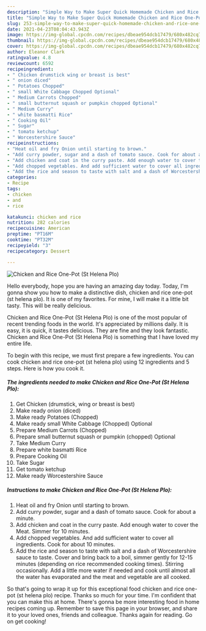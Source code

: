 ```yaml
---
description: "Simple Way to Make Super Quick Homemade Chicken and Rice One-Pot (St Helena Plo)"
title: "Simple Way to Make Super Quick Homemade Chicken and Rice One-Pot (St Helena Plo)"
slug: 253-simple-way-to-make-super-quick-homemade-chicken-and-rice-one-pot-st-helena-plo
date: 2021-04-23T08:04:43.943Z
image: https://img-global.cpcdn.com/recipes/dbeae954dcb17479/680x482cq70/chicken-and-rice-one-pot-st-helena-plo-recipe-main-photo.jpg
thumbnail: https://img-global.cpcdn.com/recipes/dbeae954dcb17479/680x482cq70/chicken-and-rice-one-pot-st-helena-plo-recipe-main-photo.jpg
cover: https://img-global.cpcdn.com/recipes/dbeae954dcb17479/680x482cq70/chicken-and-rice-one-pot-st-helena-plo-recipe-main-photo.jpg
author: Eleanor Clark
ratingvalue: 4.8
reviewcount: 6592
recipeingredient:
- " Chicken drumstick wing or breast is best"
- " onion diced"
- " Potatoes Chopped"
- " small White Cabbage Chopped Optional"
- " Medium Carrots Chopped"
- " small butternut squash or pumpkin chopped Optional"
- " Medium Curry"
- " white basmatti Rice"
- " Cooking Oil"
- " Sugar"
- " tomato ketchup"
- " Worcestershire Sauce"
recipeinstructions:
- "Heat oil and fry Onion until starting to brown."
- "Add curry powder, sugar and a dash of tomato sauce. Cook for about a minute."
- "Add chicken and coat in the curry paste. Add enough water to cover the Meat. Simmer for 10 minutes."
- "Add chopped vegetables. And add sufficient water to cover all ingredients. Cook for about 10 minutes."
- "Add the rice and season to taste with salt and a dash of Worcestershire sauce to taste. Cover and bring back to a boil, simmer gently for 12-15 minutes (depending on rice recommended cooking times). Stirring occasionally. Add a little more water if needed and cook until almost all the water has evaporated and the meat and vegetable are all cooked."
categories:
- Recipe
tags:
- chicken
- and
- rice

katakunci: chicken and rice 
nutrition: 282 calories
recipecuisine: American
preptime: "PT16M"
cooktime: "PT32M"
recipeyield: "3"
recipecategory: Dessert

---
```



![Chicken and Rice One-Pot (St Helena Plo)](https://img-global.cpcdn.com/recipes/dbeae954dcb17479/680x482cq70/chicken-and-rice-one-pot-st-helena-plo-recipe-main-photo.jpg)

Hello everybody, hope you are having an amazing day today. Today, I'm gonna show you how to make a distinctive dish, chicken and rice one-pot (st helena plo). It is one of my favorites. For mine, I will make it a little bit tasty. This will be really delicious.



Chicken and Rice One-Pot (St Helena Plo) is one of the most popular of recent trending foods in the world. It's appreciated by millions daily. It is easy, it is quick, it tastes delicious. They are fine and they look fantastic. Chicken and Rice One-Pot (St Helena Plo) is something that I have loved my entire life.


To begin with this recipe, we must first prepare a few ingredients. You can cook chicken and rice one-pot (st helena plo) using 12 ingredients and 5 steps. Here is how you cook it.

<!--inarticleads1-->

##### The ingredients needed to make Chicken and Rice One-Pot (St Helena Plo):

1. Get  Chicken (drumstick, wing or breast is best)
1. Make ready  onion (diced)
1. Make ready  Potatoes (Chopped)
1. Make ready  small White Cabbage (Chopped) Optional
1. Prepare  Medium Carrots (Chopped)
1. Prepare  small butternut squash or pumpkin (chopped) Optional
1. Take  Medium Curry
1. Prepare  white basmatti Rice
1. Prepare  Cooking Oil
1. Take  Sugar
1. Get  tomato ketchup
1. Make ready  Worcestershire Sauce




<!--inarticleads2-->

##### Instructions to make Chicken and Rice One-Pot (St Helena Plo):

1. Heat oil and fry Onion until starting to brown.
1. Add curry powder, sugar and a dash of tomato sauce. Cook for about a minute.
1. Add chicken and coat in the curry paste. Add enough water to cover the Meat. Simmer for 10 minutes.
1. Add chopped vegetables. And add sufficient water to cover all ingredients. Cook for about 10 minutes.
1. Add the rice and season to taste with salt and a dash of Worcestershire sauce to taste. Cover and bring back to a boil, simmer gently for 12-15 minutes (depending on rice recommended cooking times). Stirring occasionally. Add a little more water if needed and cook until almost all the water has evaporated and the meat and vegetable are all cooked.




So that's going to wrap it up for this exceptional food chicken and rice one-pot (st helena plo) recipe. Thanks so much for your time. I'm confident that you can make this at home. There's gonna be more interesting food in home recipes coming up. Remember to save this page in your browser, and share it to your loved ones, friends and colleague. Thanks again for reading. Go on get cooking!
